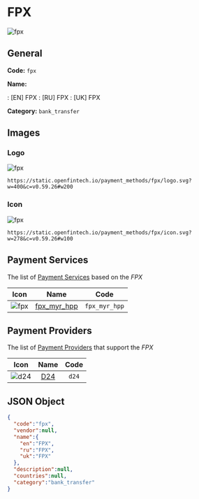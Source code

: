 
# FPX 
![fpx](https://static.openfintech.io/payment_methods/fpx/logo.svg?w=400&c=v0.59.26#w200)  

## General 
**Code:** `fpx` 
 
**Name:** 
 
:	[EN] FPX 
:	[RU] FPX 
:	[UK] FPX 
 
**Category:** `bank_transfer` 
 

## Images 

### Logo 
![fpx](https://static.openfintech.io/payment_methods/fpx/logo.svg?w=400&c=v0.59.26#w200)  

```
https://static.openfintech.io/payment_methods/fpx/logo.svg?w=400&c=v0.59.26#w200
```  

### Icon 
![fpx](https://static.openfintech.io/payment_methods/fpx/icon.svg?w=278&c=v0.59.26#w100)  

```
https://static.openfintech.io/payment_methods/fpx/icon.svg?w=278&c=v0.59.26#w100
```  

## Payment Services 
 
The list of [Payment Services](/payment-services/) based on the _FPX_ 

|Icon|Name|Code| 
|:---:|:---:|:---:| 
|![fpx](https://static.openfintech.io/payment_methods/fpx/icon.svg?w=278&c=v0.59.26#w100) |[fpx_myr_hpp](/payment-services/fpx_myr_hpp/)|`fpx_myr_hpp`| 
 

## Payment Providers 
 
The list of [Payment Providers](/payment-providers/) that support the _FPX_ 

|Icon|Name|Code| 
|:---:|:---:|:---:| 
|![d24](https://static.openfintech.io/payment_providers/d24/icon.svg?w=278&c=v0.59.26#w100) |[D24](/payment-providers/d24/)|`d24`| 
 

## JSON Object 

```json
{
  "code":"fpx",
  "vendor":null,
  "name":{
    "en":"FPX",
    "ru":"FPX",
    "uk":"FPX"
  },
  "description":null,
  "countries":null,
  "category":"bank_transfer"
}
```  

